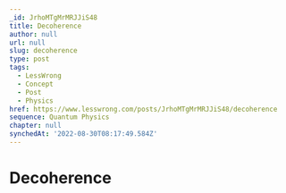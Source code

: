 ```yaml
---
_id: JrhoMTgMrMRJJiS48
title: Decoherence
author: null
url: null
slug: decoherence
type: post
tags:
  - LessWrong
  - Concept
  - Post
  - Physics
href: https://www.lesswrong.com/posts/JrhoMTgMrMRJJiS48/decoherence
sequence: Quantum Physics
chapter: null
synchedAt: '2022-08-30T08:17:49.584Z'
---
```


# Decoherence
